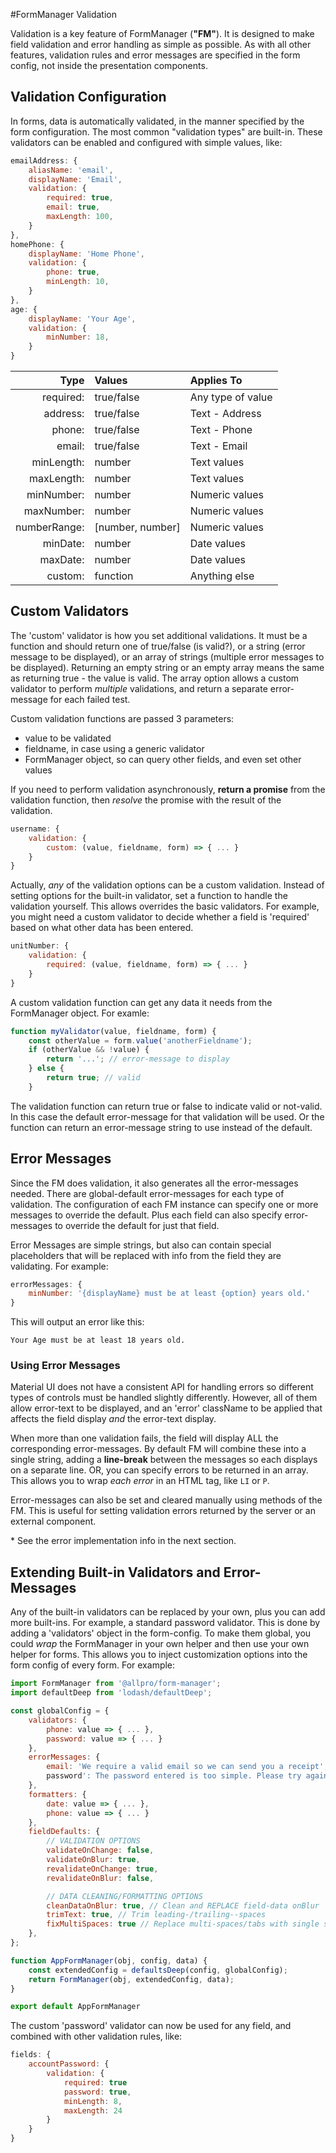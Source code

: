 #FormManager Validation

Validation is a key feature of FormManager (**"FM"**). It is designed to make
 field validation and error handling as simple as possible. As with all other
 features, validation rules and error messages are specified in the form 
 config, not inside the presentation components.
 
## Validation Configuration

In forms, data is automatically validated, in the manner specified by the form
 configuration. The most common "validation types" are built-in. These 
 validators can be enabled and configured with simple values, like:

```javascript static
emailAddress: {
    aliasName: 'email',
    displayName: 'Email',
    validation: {
        required: true,
        email: true,
        maxLength: 100,
    }
},
homePhone: {
    displayName: 'Home Phone',
    validation: {
        phone: true,
        minLength: 10,
    }
},
age: {
    displayName: 'Your Age',
    validation: {
        minNumber: 18,
    }
}
```

| Type         | Values         | Applies To |
| -----------: | :------------- | :-----------------|
| required:    | true/false     | Any type of value|
| address:     | true/false     | Text - Address|
| phone:       | true/false     | Text - Phone|
| email:       | true/false     | Text - Email|
| minLength:   | number         | Text values|
| maxLength:   | number         | Text values|
| minNumber:   | number         | Numeric values|
| maxNumber:   | number         | Numeric values|
| numberRange: | [number, number] | Numeric values|
| minDate:     | number         | Date values|
| maxDate:     | number         | Date values|
| custom:      | function       | Anything else|


## Custom Validators

The 'custom' validator is how you set additional validations. It must be a 
function and should return one of true/false (is valid?), or a string (error 
message to be displayed), or an array of strings (multiple error messages to 
be displayed). Returning an empty string or an empty array means the same as 
returning true - the value is valid. The array option allows a 
custom validator to perform _multiple_ validations, and return a separate
error-message for each failed test.

Custom validation functions are passed 3 parameters:
- value to be validated
- fieldname, in case using a generic validator
- FormManager object, so can query other fields, and even set other values

If you need to perform validation asynchronously, **return a promise** from the 
validation function, then _resolve_ the promise with the result of the 
validation.
```javascript static
username: {
    validation: {
        custom: (value, fieldname, form) => { ... }
    }
}
```

Actually, _any_ of the validation options can be a custom validation. Instead
 of setting options for the built-in validator, set a function to handle 
the validation yourself. This allows overrides the basic validators. For 
example, you might need a custom validator to decide whether a field is 
'required' based on what other data has been entered. 

```javascript static
unitNumber: {
    validation: {
        required: (value, fieldname, form) => { ... }
    }
}
```

A custom validation function can get any data it needs from the FormManager 
object. For examle:
```javascript static
function myValidator(value, fieldname, form) {
    const otherValue = form.value('anotherFieldname');
    if (otherValue && !value) {
        return '...'; // error-message to display
    } else {
        return true; // valid
    }
```

The validation function can return true or false to indicate valid or not-valid. In this case the default error-message for that validation will be used. Or the function can return an error-message string to use instead of the default.

## Error Messages

Since the FM does validation, it also generates all the error-messages needed. There are global-default error-messages for each type of validation. The configuration of each FM instance can specify one or more messages to override the default. Plus each field can also specify error-messages to override the default for just that field.

Error Messages are simple strings, but also can contain special placeholders that will be replaced with info from the field they are validating. For example:
```javascript static
errorMessages: {
    minNumber: '{displayName} must be at least {option} years old.'
}
```
This will output an error like this:

`Your Age must be at least 18 years old.`

### Using Error Messages

Material UI does not have a consistent API for handling errors so different types of controls must be handled slightly differently. However, all of them allow error-text to be displayed, and an 'error' className to be applied that affects the field display _and_ the error-text display.

When more than one validation fails, the field will display ALL the 
corresponding error-messages. By default FM will combine these into a single 
string, adding a **line-break** between the messages so each displays on a separate line. OR, you can specify errors to be returned in an array. This allows you to wrap _each error_ in an HTML tag, like `LI` or `P`.

Error-messages can also be set and cleared manually using methods of the FM. This is useful for setting validation errors returned by the server or an external component.

\* See the error implementation info in the next section.


## Extending Built-in Validators and Error-Messages

Any of the built-in validators can be replaced by your own, plus you can add 
more built-ins. For example, a standard password validator. This is done by 
adding a 'validators' object in the form-config. To make them global, you 
could _wrap_ the FormManager in your own helper and then use your own helper 
for forms. This allows you to inject customization options into the form 
config of every form. For example:

```javascript static
import FormManager from '@allpro/form-manager';
import defaultDeep from 'lodash/defaultDeep';

const globalConfig = {
    validators: {
        phone: value => { ... },
        password: value => { ... }
    },
    errorMessages: {
        email: 'We require a valid email so we can send you a receipt',
        password': The password entered is too simple. Please try again.'
    },
    formatters: {
        date: value => { ... },
        phone: value => { ... }
    },
    fieldDefaults: {
        // VALIDATION OPTIONS
        validateOnChange: false,
        validateOnBlur: true,
        revalidateOnChange: true,
        revalidateOnBlur: false,

        // DATA CLEANING/FORMATTING OPTIONS
        cleanDataOnBlur: true, // Clean and REPLACE field-data onBlur
        trimText: true, // Trim leading-/trailing--spaces
        fixMultiSpaces: true // Replace multi-spaces/tabs with single space
    },
};

function AppFormManager(obj, config, data) {
    const extendedConfig = defaultsDeep(config, globalConfig);
    return FormManager(obj, extendedConfig, data);
}

export default AppFormManager
```

The custom 'password' validator can now be used for any field, and combined 
with other validation rules, like:
```javascript static
fields: {
    accountPassword: {
        validation: {
            required: true
            password: true,
            minLength: 8,
            maxLength: 24
        }
    }
}
```
